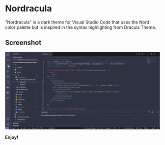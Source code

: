 # Nordracula

"Nordracula" is a dark theme for Visual Studio Code that uses the Nord color palette but is
inspired in the syntax highlighting from Dracula Theme.

## Screenshot

![screenshot](https://github.com/danjovich/nordracula-vscode-theme/blob/master/screenshot.png)

**Enjoy!**
